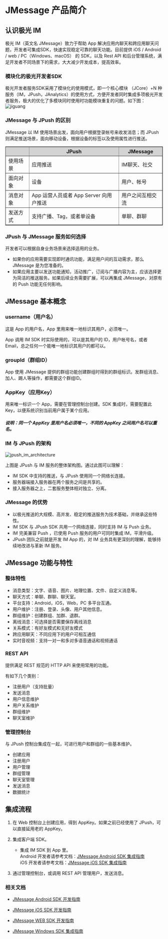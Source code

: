 # JMessage 产品简介

## 认识极光 IM


极光 IM（英文名 JMessage）致力于帮助 App 解决应用内聊天和跨应用聊天问题，开发者可集成SDK，快速实现稳定可靠的聊天功能。目前提供 iOS / Android / web  / PC（Windows、macOS） 的 SDK，以及 Rest API 和后台管理系统，满足开发者不同场景下的需求，大大减少开发成本，提高效率。


### 模块化的极光开发者SDK

极光开发者服务SDK采用了模块化的使用模式，即一个核心模块 （JCore）+N 种服务（IM，JPush，JAnalytics）的使用方式，方便开发者同时集成多项极光开发者服务，极大的优化了多模块同时使用时功能模块重复的问题。如下图：
![jiguang](../image/sdk_model.png)


### JMessage 与 JPush 的区别

JMessage 以 IM 使用场景出发，面向用户根据登录帐号来收发消息；而 JPush 则满足推送场景，面向移动设备，根据设备的标签以及使用属性进行推送。

<div class="table-d" align="center" >
  <table border="1" width="100%">
   <thead>
    <tr  bgcolor="#D3D3D3" >
      <th > </th>
      <th >JPush</th>
      <th >JMessage</th>
    </tr>
   </thead>
   <tbody>
    <tr>
      <td>使用场景</td>
      <td>应用推送</td>
      <td>IM聊天、社交 </td>
    </tr>
    <tr >
      <td>面向对象</td>
      <td>设备</td>
      <td>用户、帐号</td>
    </tr>
    <tr >
      <td>消息对象</td>
      <td>App 运营人员或者 App Server 向用户推送</td>
      <td>用户之间互相交流</td>
    </tr>
    <tr >
      <td>发送方式</td>
      <td>支持广播、Tag，或者单设备 </td>
      <td>单聊、群聊 </td>
    </tr>
  </table>
</div>

 

### JPush 与 JMessage 服务如何选择

开发者可以根据自身业务场景来选择适用的业务。

* 如果你的应用需要实现即时通讯功能，满足用户间的互动需求，那么 JMessage 是为您准备的。
* 如果应用主要以发送功能通知，活动推广，订阅与广播内容为主，应该选择更为简洁的推送服务。如果后续业务需要扩展，可以再集成 JMessage，对原有的 Push 功能无任何影响。


## JMessage 基本概念

### username（用户名）

这是 App 的用户名，App 里用来唯一地标识其用户，必须唯一。

App 调用 IM SDK 时实际使用的，可以是其用户的 ID，用户帐号名，或者 Email，总之任何一个能唯一地标识其用户的都可以。

### groupId（群组ID）

App 使用 JMessage 提供的群组功能创建群组时得到的群组标识。发群组消息、加人、踢人等操作，都需要这个群组ID。

### AppKey（应用Key）

用来唯一标识一个 App，需要在管理控制台创建。SDK 集成时，需要配置此 Key，以便系统识别当前用户属于某个应用。

##### 说明：同一个 AppKey 里用户名必须唯一，不同的 AppKey 之间用户名可以重名。



### IM 与 JPush 的架构

![jpush_im_architecture](../image/jmessage_architecture.png)

上图是 JPush 与 IM 服务的整体架构图。通过此图可以理解：

+ IM SDK 中支持的推送，与 JPush 使用同一个网络长连接。
+ 服务器端接入服务器在两个服务之间是共享的。
+ 接入服务器之上，二套服务整体相对独立、分离。

### JMessage 的优势

+ 以极光推送的大规模、高并发、稳定的推送服务为技术基础，并继承这些特性。
+ IM SDK 与 JPush SDK 共用一个网络连接，同时支持 IM 与 Push 业务。
+ IM 完美兼容 Push ，已使用 Push 服务的用户可同时集成 IM，平滑升级。
+ JPush 团队之前就是开发 IM App 的，对 IM 业务具有更深刻的理解，能够持续地改进与革新 IM 服务。


## JMessage 功能与特性

### 整体特性

+ 消息类型：文字、语音、图片、地理位置、文件、自定义消息等。
+ 聊天方式：单聊、群聊、聊天室。
+ 平台支持：Android，iOS，Web，PC 多平台互通。
+ 用户维护：注册、登录、头像、用户其他信息。
+ 群组维护：创建群组、加群、退群。
+ 离线消息：可选择是否需要保存离线消息
+ 关系模式：有好友模式和无好友模式
+ 跨应用聊天：不同应用下的用户可相互通信
+ 实时音视频：支持一对一和多对多语音通话和视频通话



### REST API

提供满足 REST 规范的 HTTP API 来使用常用的功能。

有如下几个类别：

+ 注册用户（支持批量）
+ 发送消息
+ 用户信息维护
+ 用户关系维护
+ 群组维护
+ 聊天室维护

### 管理控制台

与 JPush 控制台集成在一起，可进行用户和群组的一些基本维护。

+ 创建应用
+ 注册用户
+ 用户管理
+ 群组管理
+ 聊天室管理
+ 发送消息
+ 数据统计


## 集成流程

1. 在 Web 控制台上创建应用，得到 AppKey。如果之前已经使用了 JPush，可以直接延用老的 AppKey。
2. 集成客户端 SDK。
	+ 集成 IM SDK 到 App 里。      
	  Android 开发者请参考文档：[JMessage Android SDK 集成指南](https://docs.jiguang.cn/jmessage/client/jmessage_android_guide/)  
	  iOS 开发者请参考文档：[JMessage iOS SDK 集成指南](https://docs.jiguang.cn/jmessage/client/jmessage_ios_guide/)
      
3. 通过管理控制台，或调用 REST API 管理用户，发送消息。



### 相关文档

+ [JMessage Android SDK 开发指南](../client/im_sdk_android/)
+ [JMessage iOS SDK 开发指南](../client/im_sdk_ios/)
+ [JMessage WEB SDK 开发指南](https://docs.jiguang.cn/jmessage/client/im_sdk_js/)
+ [JMessage Windows SDK 集成指南](https://docs.jiguang.cn/jmessage/client/im_sdk_win/)



  [1]: ./images/1474528956596.jpg "1474528956596.jpg"
